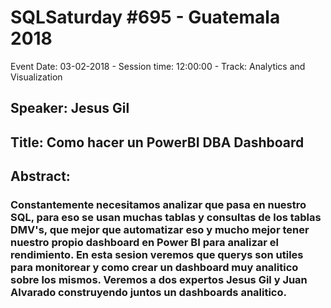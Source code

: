 # SQLSaturday #695 - Guatemala 2018
Event Date: 03-02-2018 - Session time: 12:00:00 - Track: Analytics and Visualization
## Speaker: Jesus Gil
## Title: Como hacer un  PowerBI DBA Dashboard
## Abstract:
### Constantemente necesitamos analizar que pasa en nuestro SQL, para eso se usan muchas tablas y consultas de los tablas DMV's, que mejor que automatizar eso y mucho mejor tener nuestro propio dashboard en Power BI para analizar el rendimiento.  En esta sesion veremos que querys son utiles para monitorear y como crear un dashboard muy analitico sobre los mismos.  Veremos a dos expertos Jesus Gil y Juan Alvarado construyendo juntos un dashboards analitico.
